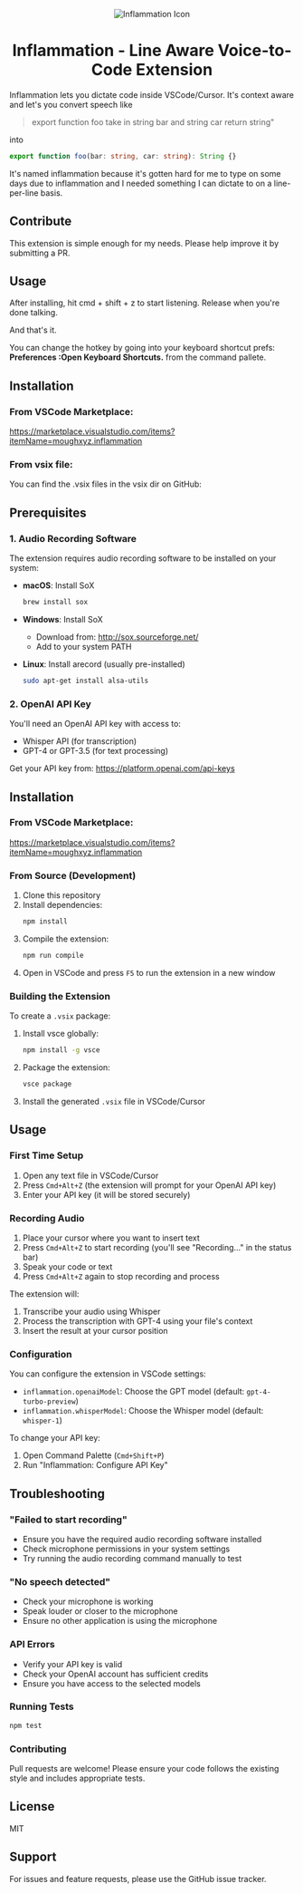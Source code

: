 <div align="center">

![Inflammation Icon](icon.png)

# Inflammation - Line Aware Voice-to-Code Extension

</div>

Inflammation lets you dictate code inside VSCode/Cursor. It's context aware and let's you convert speech like

> export function foo take in string bar and string car return string"

into

```ts
export function foo(bar: string, car: string): String {}
```

It's named inflammation because it's gotten hard for me to type on some days due to inflammation and I needed something
I can dictate to on a line-per-line basis.

## Contribute

This extension is simple enough for my needs. Please help improve it by submitting a PR.

## Usage

After installing, hit cmd + shift + z to start listening. Release when you're done talking.

And that's it.

You can change the hotkey by going into your keyboard shortcut prefs: **Preferences :Open Keyboard Shortcuts.** from the command pallete.

## Installation

### From VSCode Marketplace:

https://marketplace.visualstudio.com/items?itemName=moughxyz.inflammation

### From vsix file:

You can find the .vsix files in the vsix dir on GitHub:

## Prerequisites

### 1. Audio Recording Software

The extension requires audio recording software to be installed on your system:

- **macOS**: Install SoX

  ```bash
  brew install sox
  ```

- **Windows**: Install SoX

  - Download from: http://sox.sourceforge.net/
  - Add to your system PATH

- **Linux**: Install arecord (usually pre-installed)
  ```bash
  sudo apt-get install alsa-utils
  ```

### 2. OpenAI API Key

You'll need an OpenAI API key with access to:

- Whisper API (for transcription)
- GPT-4 or GPT-3.5 (for text processing)

Get your API key from: https://platform.openai.com/api-keys

## Installation

### From VSCode Marketplace:

https://marketplace.visualstudio.com/items?itemName=moughxyz.inflammation

### From Source (Development)

1. Clone this repository
2. Install dependencies:
   ```bash
   npm install
   ```
3. Compile the extension:
   ```bash
   npm run compile
   ```
4. Open in VSCode and press `F5` to run the extension in a new window

### Building the Extension

To create a `.vsix` package:

1. Install vsce globally:
   ```bash
   npm install -g vsce
   ```
2. Package the extension:
   ```bash
   vsce package
   ```
3. Install the generated `.vsix` file in VSCode/Cursor

## Usage

### First Time Setup

1. Open any text file in VSCode/Cursor
2. Press `Cmd+Alt+Z` (the extension will prompt for your OpenAI API key)
3. Enter your API key (it will be stored securely)

### Recording Audio

1. Place your cursor where you want to insert text
2. Press `Cmd+Alt+Z` to start recording (you'll see "Recording..." in the status bar)
3. Speak your code or text
4. Press `Cmd+Alt+Z` again to stop recording and process

The extension will:

1. Transcribe your audio using Whisper
2. Process the transcription with GPT-4 using your file's context
3. Insert the result at your cursor position

### Configuration

You can configure the extension in VSCode settings:

- `inflammation.openaiModel`: Choose the GPT model (default: `gpt-4-turbo-preview`)
- `inflammation.whisperModel`: Choose the Whisper model (default: `whisper-1`)

To change your API key:

1. Open Command Palette (`Cmd+Shift+P`)
2. Run "Inflammation: Configure API Key"

## Troubleshooting

### "Failed to start recording"

- Ensure you have the required audio recording software installed
- Check microphone permissions in your system settings
- Try running the audio recording command manually to test

### "No speech detected"

- Check your microphone is working
- Speak louder or closer to the microphone
- Ensure no other application is using the microphone

### API Errors

- Verify your API key is valid
- Check your OpenAI account has sufficient credits
- Ensure you have access to the selected models

### Running Tests

```bash
npm test
```

### Contributing

Pull requests are welcome! Please ensure your code follows the existing style and includes appropriate tests.

## License

MIT

## Support

For issues and feature requests, please use the GitHub issue tracker.
